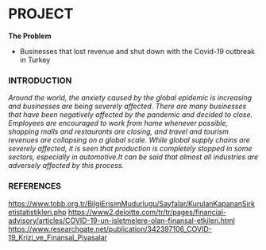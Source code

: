 # PROJECT
__The Problem__
- Businesses that lost revenue and shut down with the Covid-19 outbreak in Turkey
 
### INTRODUCTION
 _Around the world, the anxiety caused by the global epidemic is increasing and businesses are being severely affected. There are many businesses that have been negatively affected by the pandemic and decided to close. Employees are encouraged to work from home whenever possible, shopping malls and restaurants are closing, and travel and tourism revenues are collapsing on a global scale. While global supply chains are severely affected, it is seen that production is completely stopped in some sectors, especially in automotive.It can be said that almost all industries are adversely affected by this process._

### REFERENCES
https://www.tobb.org.tr/BilgiErisimMudurlugu/Sayfalar/KurulanKapananSirketistatistikleri.php
https://www2.deloitte.com/tr/tr/pages/financial-advisory/articles/COVID-19-un-isletmelere-olan-finansal-etkileri.html
https://www.researchgate.net/publication/342397106_COVID-19_Krizi_ve_Finansal_Piyasalar
